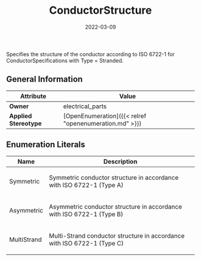 ﻿---
title: ConductorStructure
toc: false
type: specs
date: "2022-03-09"
draft: false
specification: VEC
version: 2.0.0
documentType: "Recommendation"
elementType: Class
classes:
  - ConductorStructure
menu_name: vec-2.0.0
---
<p> Specifies the structure of the conductor according to ISO 6722-1 for ConductorSpecifications with Type = Stranded.      </p>

## General Information

| Attribute               | Value |
|-------------------------|-------|
| **Owner**               | electrical_parts |
| **Applied Stereotype**  | [OpenEnumeration]({{< relref "openenumeration.md" >}})<br/>  |

## Enumeration Literals
| Name          | **Description** |
|---------------|-----------------|
| Symmetric | <p> Symmetric conductor structure in accordance with ISO 6722-1 (Type A)      </p> |
| Asymmetric | <p> Asymmetric conductor structure in accordance with ISO 6722-1 (Type B)      </p> |
| MultiStrand | <p> Multi-Strand conductor structure in accordance with ISO 6722-1 (Type C)      </p> |
